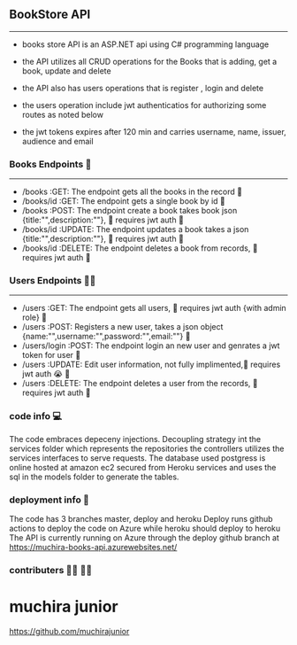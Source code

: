 ## BookStore API
-----------------
- books store API is an ASP.NET api using C# programming language 
- the API utilizes all CRUD operations for the Books that is adding, get a book, update and delete

- the API also has users operations that is register , login and delete
- the users operation include jwt authenticatios for authorizing some  routes as noted below
- the jwt tokens expires after 120 min and carries username, name, issuer, audience  and email

### Books Endpoints :book:
--------------------
- /books :GET: The endpoint gets all the books in the record :lemon:
- /books/id :GET: The endpoint gets a single book by id :lemon: 
- /books :POST: The endpoint create a book  takes book json {title:"",description:""}, :key: requires jwt auth :pineapple:
- /books/id :UPDATE: The endpoint updates a book takes a json {title:"",description:""}, :key: requires jwt auth :pear:
- /books/id :DELETE: The endpoint deletes a book from records, :key: requires jwt auth :apple:

### Users Endpoints :office_worker:
--------------------
- /users :GET: The endpoint gets all users, :key: requires jwt auth {with admin role} :lemon:
- /users :POST: Registers a new user, takes a json object {name:"",username:"",password:"",email:""} :pineapple:
- /users/login :POST: The endpoint login an new user and genrates a jwt token for user  :pineapple:
- /users :UPDATE: Edit user information, not fully implimented,:key: requires jwt auth  :sob: :hot_face:
- /users :DELETE: The endpoint  deletes a user from the records, :key: requires jwt auth   :apple:

### code info :computer:
The code embraces depeceny injections.
Decoupling strategy int the services folder which represents the repositories
the controllers utilizes the services interfaces to serve requests.
The database used postgress is online hosted at amazon ec2 secured from Heroku services and uses the sql in the models folder to generate the tables.

### deployment info :bow_and_arrow:
The code has 3 branches master, deploy and heroku
Deploy runs github actions to deploy the code on Azure while heroku should deploy to heroku
The API is currently running on Azure through the deploy github branch at 
https://muchira-books-api.azurewebsites.net/ 

### contributers :technologist: :technologist:
# muchira junior
https://github.com/muchirajunior
